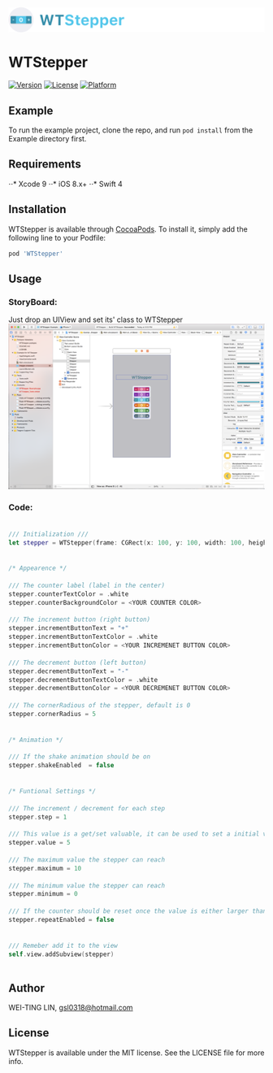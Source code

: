 
![Brand](https://github.com/Tim77277/WTStepper/blob/master/Images/brand.png "WTStepper")
# WTStepper

[![Version](https://img.shields.io/cocoapods/v/WTStepper.svg?style=flat)](http://cocoapods.org/pods/WTStepper)
[![License](https://img.shields.io/cocoapods/l/WTStepper.svg?style=flat)](http://cocoapods.org/pods/WTStepper)
[![Platform](https://img.shields.io/cocoapods/p/WTStepper.svg?style=flat)](http://cocoapods.org/pods/WTStepper)

## Example

To run the example project, clone the repo, and run `pod install` from the Example directory first.

## Requirements
⋅⋅* Xcode 9
⋅⋅* iOS 8.x+
⋅⋅* Swift 4

## Installation

WTStepper is available through [CocoaPods](http://cocoapods.org). To install
it, simply add the following line to your Podfile:

```ruby
pod 'WTStepper'
```

## Usage

### StoryBoard:

Just drop an UIView and set its' class to WTStepper
![StoryBoard](https://github.com/Tim77277/WTStepper/blob/master/Images/storyboard.png "StoryBoard")

### Code:

```swift

/// Initialization ///
let stepper = WTStepper(frame: CGRect(x: 100, y: 100, width: 100, height: 30))


/* Appearence */

/// The counter label (label in the center)
stepper.counterTextColor = .white
stepper.counterBackgroundColor = <YOUR COUNTER COLOR>

/// The increment button (right button)
stepper.incrementButtonText = "+"
stepper.incrementButtonTextColor = .white
stepper.incrementButtonColor = <YOUR INCREMENET BUTTON COLOR>

/// The decrement button (left button)
stepper.decrementButtonText = "-"
stepper.decrementButtonTextColor = .white
stepper.decrementButtonColor = <YOUR DECREMENET BUTTON COLOR>

/// The cornerRadious of the stepper, default is 0
stepper.cornerRadius = 5


/* Animation */

/// If the shake animation should be on
stepper.shakeEnabled  = false


/* Funtional Settings */ 

/// The increment / decrement for each step
stepper.step = 1

/// This value is a get/set valuable, it can be used to set a initial value or retriving the value.
stepper.value = 5

/// The maximum value the stepper can reach
stepper.maximum = 10

/// The minimum value the stepper can reach
stepper.minimum = 0

/// If the counter should be reset once the value is either larger than maximum or less than minimum.
stepper.repeatEnabled = false


/// Remeber add it to the view
self.view.addSubview(stepper)



```

## Author

WEI-TING LIN, gsl0318@hotmail.com

## License

WTStepper is available under the MIT license. See the LICENSE file for more info.

